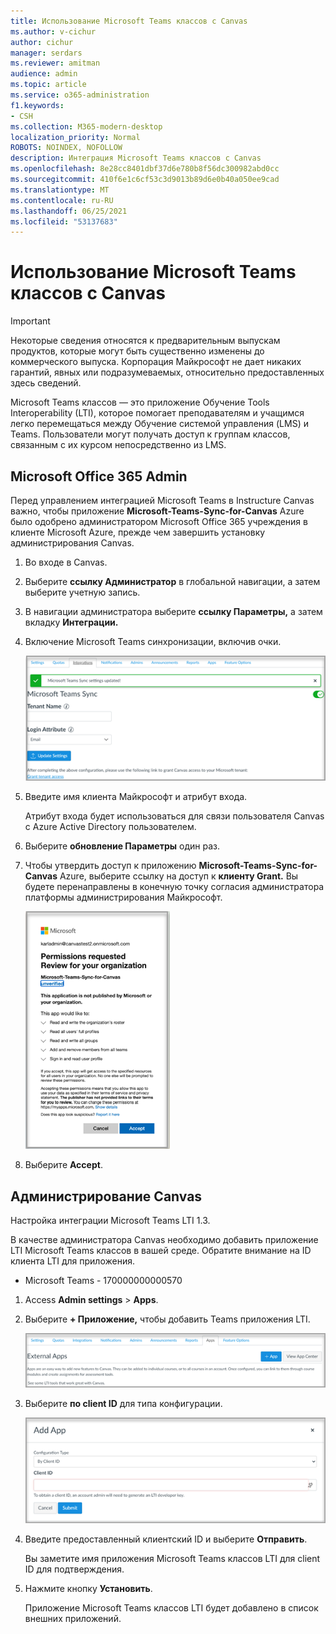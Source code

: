 ```yaml
---
title: Использование Microsoft Teams классов с Canvas
ms.author: v-cichur
author: cichur
manager: serdars
ms.reviewer: amitman
audience: admin
ms.topic: article
ms.service: o365-administration
f1.keywords:
- CSH
ms.collection: M365-modern-desktop
localization_priority: Normal
ROBOTS: NOINDEX, NOFOLLOW
description: Интеграция Microsoft Teams классов с Canvas
ms.openlocfilehash: 8e28cc8401dbf37d6e780b8f56dc300982abd0cc
ms.sourcegitcommit: 410f6e1c6cf53c3d9013b89d6e0b40a050ee9cad
ms.translationtype: MT
ms.contentlocale: ru-RU
ms.lasthandoff: 06/25/2021
ms.locfileid: "53137683"
---
```

# <a name="use-microsoft-teams-classes-with-canvas"></a>Использование Microsoft Teams классов с Canvas

> [!IMPORTANT]
> Некоторые сведения относятся к предварительным выпускам продуктов, которые могут быть существенно изменены до коммерческого выпуска. Корпорация Майкрософт не дает никаких гарантий, явных или подразумеваемых, относительно предоставленных здесь сведений.

Microsoft Teams классов — это приложение Обучение Tools Interoperability (LTI), которое помогает преподавателям и учащимся легко перемещаться между Обучение системой управления (LMS) и Teams. Пользователи могут получать доступ к группам классов, связанным с их курсом непосредственно из LMS.

## <a name="microsoft-office-365-admin"></a>Microsoft Office 365 Admin

Перед управлением интеграцией Microsoft Teams в Instructure Canvas важно, чтобы приложение **Microsoft-Teams-Sync-for-Canvas** Azure было одобрено администратором Microsoft Office 365 учреждения в клиенте Microsoft Azure, прежде чем завершить установку администрирования Canvas.

1. Во входе в Canvas.
 
2. Выберите **ссылку Администратор** в глобальной навигации, а затем выберите учетную запись.

3. В навигации администратора выберите **ссылку Параметры,** а затем вкладку **Интеграции.** 

4. Включение Microsoft Teams синхронизации, включив очки.

   ![teams-sync](media/teams-sync.png)

5. Введите имя клиента Майкрософт и атрибут входа. 

   Атрибут входа будет использоваться для связи пользователя Canvas с Azure Active Directory пользователем. 

6. Выберите **обновление Параметры** один раз.

7. Чтобы утвердить доступ к приложению **Microsoft-Teams-Sync-for-Canvas** Azure, выберите ссылку на доступ к **клиенту Grant.** Вы будете перенаправлены в конечную точку согласия администратора платформы администрирования Майкрософт.

   ![permissions](media/permissions.png)

8. Выберите **Accept**.
 
## <a name="canvas-admin"></a>Администрирование Canvas

Настройка интеграции Microsoft Teams LTI 1.3.

В качестве администратора Canvas необходимо добавить приложение LTI Microsoft Teams классов в вашей среде. Обратите внимание на ID клиента LTI для приложения.

 - Microsoft Teams - 170000000000570

1. Access **Admin settings**  >  **Apps**.

2. Выберите **+ Приложение,** чтобы добавить Teams приложения LTI. 
 
   ![внешние приложения](media/external-apps.png)

3. Выберите **по client ID** для типа конфигурации.

   ![добавление приложения](media/add-app.png)

4. Введите предоставленный клиентский ID и выберите **Отправить**.
   
   Вы заметите имя приложения Microsoft Teams классов LTI для client ID для подтверждения. 

5. Нажмите кнопку **Установить**.

   Приложение Microsoft Teams классов LTI будет добавлено в список внешних приложений.
